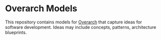 # Overarch Models
This repository contains models for  [Overarch](https://github.com/soulspace-org/overarch) that capture ideas for software development.
Ideas may include concepts, patterns, architecture blueprints.


